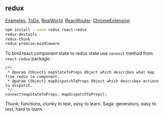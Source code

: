 redux
-

[Examples](http://redux.js.org/docs/introduction/Examples.html),
[ToDo](http://redux.js.org/docs/basics/ExampleTodoList.html),
[RealWorld](https://github.com/reactjs/redux/tree/master/examples/real-world).
[ReactRouter](http://redux.js.org/docs/advanced/UsageWithReactRouter.html).
[ChromeExtension](https://chrome.google.com/webstore/detail/redux-devtools/lmhkpmbekcpmknklioeibfkpmmfibljd?hl=en)

````sh
npm install --save redux react-redux
redux-devtools
redux-thunk
redux-promise-middleware
````

To bind react component state to redux state use `connect` method from `react-redux` package:

````
/**
 * @param {Object} mapStateToProps Object which describes what map from redux to component.
 * @param {Object} mapDispatchToProps Object which describes actions to dispatch.
 */
connect(mapStateToProps, mapDispatchToProps);
````

Thunk: functions, clunky to test, easy to learn.
Saga: generators, easy to test, hard to learn.
